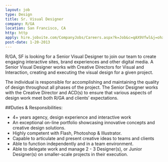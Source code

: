 ```yaml
---
layout: job
type: Design
title: Sr. Visual Designer
company: R/GA
location: San Francisco, CA
http: http
apply: hire.jobvite.com/CompanyJobs/Careers.aspx?k=Job&c=qAX9Vfwl&j=ohx9WfwD
post-date: 1-20-2013
--- 
```


R/GA, SF is looking for a Senior Visual Designer to join our team to create engaging interactive sites, brand experiences and other digital media. A Senior Visual Designer works with Creative Directors for Visual and Interaction, creating and executing the visual design for a given project.
 
The individual is responsible for accomplishing and maintaining the quality of design throughout all phases of the project. The Senior Designer works with the Creative Director and ACD(s) to ensure that various aspects of design work meet both R/GA and clients’ expectations.
 
##Duties & Responsibilities:
* 4+ years agency, design experience and interactive work
* An exceptional on-line portfolio showcasing innovative concepts and creative design solutions.
* Highly competent with Flash, Photoshop & Illustrator.
* Capable to articulate and present creative ideas to teams and clients
* Able to function independently and in a team environment.
* Able to delegate work and manage 2 - 3 Designer(s), or Junior Designer(s) on smaller-scale projects in their execution.
 